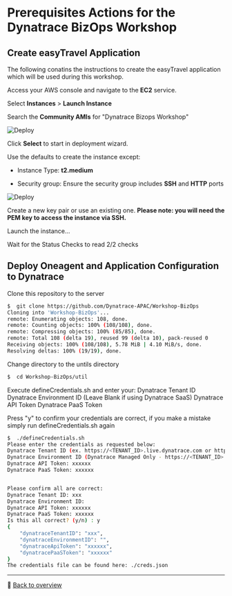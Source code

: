 # Prerequisites Actions for the Dynatrace BizOps Workshop 

## Create easyTravel Application

The following conatins the instructions to create the easyTravel application which will be used during this workshop.

Access your AWS console and navigate to the **EC2** service.

Select **Instances** > **Launch Instance**

Search the **Community AMIs** for "Dynatrace Bizops Workshop"

![Deploy](/assets/pre-publicami.png)

Click **Select** to start in deployment wizard.

Use the defaults to create the instance except:

* Instance Type: **t2.medium**
	
* Security group: Ensure the security group includes **SSH** and **HTTP** ports


![Deploy](/assets/pre-securitygroup.png)

Create a new key pair or use an existing one. **Please note: you will need the PEM key to access the instance via SSH.**

Launch the instance...

Wait for the Status Checks to read 2/2 checks 


## Deploy Oneagent and Application Configuration to Dynatrace 

Clone this repository to the server

```bash
$  git clone https://github.com/Dynatrace-APAC/Workshop-BizOps
Cloning into 'Workshop-BizOps'...
remote: Enumerating objects: 108, done.
remote: Counting objects: 100% (108/108), done.
remote: Compressing objects: 100% (85/85), done.
remote: Total 108 (delta 19), reused 99 (delta 10), pack-reused 0
Receiving objects: 100% (108/108), 5.78 MiB | 4.10 MiB/s, done.
Resolving deltas: 100% (19/19), done.

```
Change directory to the untils directory
```bash
$  cd Workshop-BizOps/util
```

Execute defineCredentials.sh and enter your:
Dynatrace Tenant ID
Dynatrace Environment ID (Leave Blank if using Dynatrace SaaS)
Dynatrace API Token
Dynatrace PaaS Token

Press "y" to confirm your credentials are correct, if you make a mistake simply run defineCredentials.sh again

```bash
$  ./defineCredentials.sh
Please enter the credentials as requested below:
Dynatrace Tenant ID (ex. https://<TENANT_ID>.live.dynatrace.com or https://<TENANT_ID>.dynatrace-managed.com): xxx
Dynatrace Environment ID (Dynatrace Managed Only - https://<TENANT_ID>.dynatrace-managed.com/e/<ENVIRONMENT_ID>):
Dynatrace API Token: xxxxxx
Dynatrace PaaS Token: xxxxxx


Please confirm all are correct:
Dynatrace Tenant ID: xxx
Dynatrace Environment ID:
Dynatrace API Token: xxxxxx
Dynatrace PaaS Token: xxxxxx
Is this all correct? (y/n) : y
{
    "dynatraceTenantID": "xxx",
    "dynatraceEnvironmentID": "",
    "dynatraceApiToken": "xxxxxx",
    "dynatracePaaSToken": "xxxxxx"
}
The credentials file can be found here: ./creds.json
```


---
:arrow_up_small: [Back to overview](/README.md)